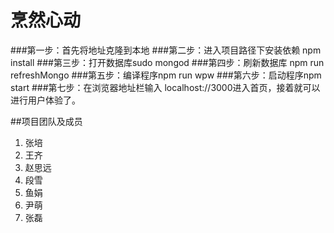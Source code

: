 # 烹然心动
###第一步：首先将地址克隆到本地
###第二步：进入项目路径下安装依赖  npm install
###第三步：打开数据库sudo mongod 
###第四步：刷新数据库 npm run refreshMongo
###第五步：编译程序npm run wpw
###第六步：启动程序npm start
###第七步：在浏览器地址栏输入 localhost://3000进入首页，接着就可以进行用户体验了。

##项目团队及成员
1. 张培
2. 王齐
3. 赵思远
4. 段雪
5. 鱼娟
6. 尹萌
7. 张磊
